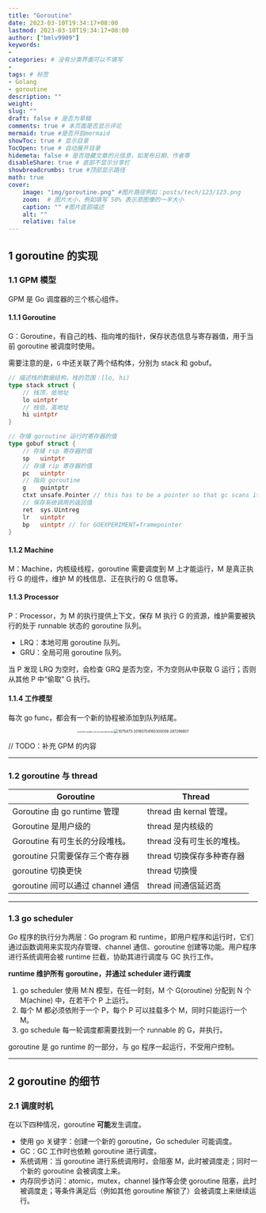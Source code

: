 ```yaml
---
title: "Goroutine"
date: 2023-03-10T19:34:17+08:00
lastmod: 2023-03-10T19:34:17+08:00
author: ["bmlv9909"]
keywords: 
- 
categories: # 没有分类界面可以不填写
- 
tags: # 标签
- Golang
- goroutine
description: ""
weight:
slug: ""
draft: false # 是否为草稿
comments: true # 本页面是否显示评论
mermaid: true #是否开启mermaid
showToc: true # 显示目录
TocOpen: true # 自动展开目录
hidemeta: false # 是否隐藏文章的元信息，如发布日期、作者等
disableShare: true # 底部不显示分享栏
showbreadcrumbs: true #顶部显示路径
math: true
cover:
    image: "img/goroutine.png" #图片路径例如：posts/tech/123/123.png
    zoom:  # 图片大小，例如填写 50% 表示原图像的一半大小
    caption: "" #图片底部描述
    alt: ""
    relative: false
---
```


## 1 goroutine 的实现

### 1.1 GPM 模型

GPM 是 Go 调度器的三个核心组件。

#### 1.1.1 Goroutine

G：Goroutine，有自己的栈、指向堆的指针，保存状态信息与寄存器值，用于当前 goroutine 被调度时使用。

需要注意的是，`G` 中还关联了两个结构体，分别为 stack 和 gobuf。

```go
// 描述栈的数据结构，栈的范围：[lo, hi)
type stack struct {
    // 栈顶，低地址
    lo uintptr
    // 栈低，高地址
    hi uintptr
}
```

```go
// 存储 goroutine 运行时寄存器的值
type gobuf struct {
    // 存储 rsp 寄存器的值
    sp   uintptr
    // 存储 rip 寄存器的值
    pc   uintptr
    // 指向 goroutine
    g    guintptr
    ctxt unsafe.Pointer // this has to be a pointer so that gc scans it
    // 保存系统调用的返回值
    ret  sys.Uintreg
    lr   uintptr
    bp   uintptr // for GOEXPERIMENT=framepointer
}
```



#### 1.1.2 Machine

M：Machine，内核级线程，goroutine 需要调度到 M 上才能运行，M 是真正执行 G 的组件，维护 M 的栈信息、正在执行的 G 信息等。



#### 1.1.3 Processor

P：Processor，为 M 的执行提供上下文，保存 M 执行 G 的资源，维护需要被执行的处于 runnable 状态的 goroutine 队列。

+ LRQ：本地可用 goroutine 队列。
+ GRU：全局可用 goroutine 队列。

当 P 发现 LRQ 为空时，会检查 GRQ 是否为空，不为空则从中获取 G 运行；否则从其他 P 中“偷取” G 执行。



#### 1.1.4 工作模型

每次 go func，都会有一个新的协程被添加到队列结尾。

<center><img src="http://magenta-note-1305707521.coscd.myqcloud.com/62031928-02a8f880-b21b-11e9-96a9-96820452463e.png" alt="62031928-02a8f880-b21b-11e9-96a9-96820452463e" style="zoom:20%;" /><img src="http://magenta-note-1305707521.coscd.myqcloud.com/1075473-20180704160300058-287296807.jpg" alt="1075473-20180704160300058-287296807" style="zoom:50%;" /></center>

// TODO：补充 GPM 的内容

******



### 1.2 goroutine 与 thread

| Goroutine                         | Thread                    |
| --------------------------------- | ------------------------- |
| Goroutine 由 go runtime 管理      | thread 由 kernal 管理。   |
| Goroutine 是用户级的              | thread 是内核级的         |
| Goroutine 有可生长的分段堆栈。    | thread 没有可生长的堆栈。 |
| goroutine 只需要保存三个寄存器    | thread 切换保存多种寄存器 |
| goroutine 切换更快                | thread 切换慢             |
| goroutine 间可以通过 channel 通信 | thread 间通信延迟高       |

******



### 1.3 go scheduler

Go 程序的执行分为两层：Go program 和 runtime，即用户程序和运行时，它们通过函数调用来实现内存管理、channel 通信、goroutine 创建等功能。用户程序进行系统调用会被 runtime 拦截，协助其进行调度与 GC 执行工作。

**runtime 维护所有 goroutine，并通过 scheduler 进行调度**

1. go scheduler 使用 M:N 模型，在任一时刻，M 个 G(oroutine) 分配到 N 个 M(achine) 中，在若干个 P 上运行。
2. 每个 M 都必须依附于一个 P，每个 P 可以挂载多个 M，同时只能运行一个 M。
3. go schedule 每一轮调度都需要找到一个 runnable 的 G，并执行。

goroutine 是 go runtime 的一部分，与 go 程序一起运行，不受用户控制。

******



## 2 goroutine 的细节

### 2.1 调度时机

在以下四种情况，goroutine **可能**发生调度。

+ 使用 go 关键字：创建一个新的 goroutine，Go scheduler 可能调度。
+ GC：GC 工作时也依赖 goroutine 进行调度。
+ 系统调用：当 goroutine 进行系统调用时，会阻塞 M，此时被调度走；同时一个新的 goroutine 会被调度上来。
+ 内存同步访问：atomic，mutex，channel 操作等会使 goroutine 阻塞，此时被调度走；等条件满足后（例如其他 goroutine 解锁了）会被调度上来继续运行。














